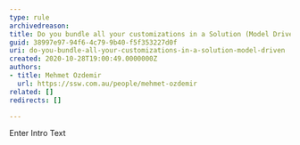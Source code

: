 ```yaml
---
type: rule
archivedreason: 
title: Do you bundle all your customizations in a Solution (Model Driven)?
guid: 38997e97-94f6-4c79-9b40-f5f353227d0f
uri: do-you-bundle-all-your-customizations-in-a-solution-model-driven
created: 2020-10-28T19:00:49.0000000Z
authors:
- title: Mehmet Ozdemir
  url: https://ssw.com.au/people/mehmet-ozdemir
related: []
redirects: []

---
```



Enter Intro Text
<br><excerpt class='endintro'></excerpt><br>



